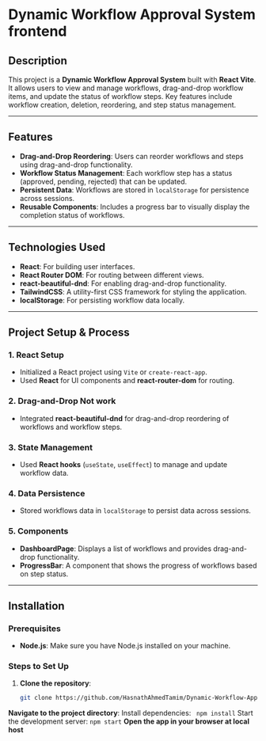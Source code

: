 # Dynamic Workflow Approval System frontend

## Description

This project is a **Dynamic Workflow Approval System** built with **React Vite**. It allows users to view and manage workflows, drag-and-drop workflow items, and update the status of workflow steps. Key features include workflow creation, deletion, reordering, and step status management.

---

## Features

- **Drag-and-Drop Reordering**: Users can reorder workflows and steps using drag-and-drop functionality.
- **Workflow Status Management**: Each workflow step has a status (approved, pending, rejected) that can be updated.
- **Persistent Data**: Workflows are stored in `localStorage` for persistence across sessions.
- **Reusable Components**: Includes a progress bar to visually display the completion status of workflows.

---

## Technologies Used

- **React**: For building user interfaces.
- **React Router DOM**: For routing between different views.
- **react-beautiful-dnd**: For enabling drag-and-drop functionality.
- **TailwindCSS**: A utility-first CSS framework for styling the application.
- **localStorage**: For persisting workflow data locally.

---

## Project Setup & Process

### 1. **React Setup**
- Initialized a React project using `Vite` or `create-react-app`.
- Used **React** for UI components and **react-router-dom** for routing.

### 2. **Drag-and-Drop Not work**
- Integrated **react-beautiful-dnd** for drag-and-drop reordering of workflows and workflow steps.

### 3. **State Management**
- Used **React hooks** (`useState`, `useEffect`) to manage and update workflow data.

### 4. **Data Persistence**
- Stored workflows data in `localStorage` to persist data across sessions.

### 5. **Components**
- **DashboardPage**: Displays a list of workflows and provides drag-and-drop functionality.
- **ProgressBar**: A component that shows the progress of workflows based on step status.

---

## Installation

### Prerequisites

- **Node.js**: Make sure you have Node.js installed on your machine.

### Steps to Set Up

1. **Clone the repository**:

   ```bash
   git clone https://github.com/HasnathAhmedTamim/Dynamic-Workflow-Approval-System-Frontend.git

 **Navigate to the project directory**: 
    Install dependencies:
   ` npm install`
    Start the development server: `npm start`
**Open the app in your browser at local host**